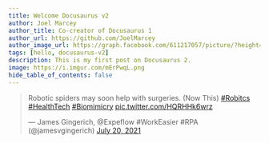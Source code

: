 ```yaml
---
title: Welcome Docusaurus v2
author: Joel Marcey
author_title: Co-creator of Docusaurus 1
author_url: https://github.com/JoelMarcey
author_image_url: https://graph.facebook.com/611217057/picture/?height=200&width=200
tags: [hello, docusaurus-v2]
description: This is my first post on Docusaurus 2.
image: https://i.imgur.com/mErPwqL.png
hide_table_of_contents: false
---
```

<blockquote class="twitter-tweet"><p lang="en" dir="ltr">Robotic spiders may soon help with surgeries. (Now This) <a href="https://twitter.com/hashtag/Robitcs?src=hash&amp;ref_src=twsrc%5Etfw">#Robitcs</a> <a href="https://twitter.com/hashtag/HealthTech?src=hash&amp;ref_src=twsrc%5Etfw">#HealthTech</a> <a href="https://twitter.com/hashtag/Biomimicry?src=hash&amp;ref_src=twsrc%5Etfw">#Biomimicry</a> <a href="https://t.co/HQRHHk6wrz">pic.twitter.com/HQRHHk6wrz</a></p>&mdash; James Gingerich, @Expeflow #WorkEasier #RPA (@jamesvgingerich) <a href="https://twitter.com/jamesvgingerich/status/1417331681241931782?ref_src=twsrc%5Etfw">July 20, 2021</a></blockquote> <script async src="https://platform.twitter.com/widgets.js" charset="utf-8"></script>
